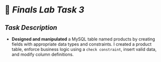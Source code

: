 # 🧠 *Finals Lab Task 3*
## *Task Description*
- **Designed and manipulated** a MySQL table named products by creating fields with appropriate data types and constraints. I created a product table, enforce business logic using a `check constraint`, insert valid data, and modify column definitions.
